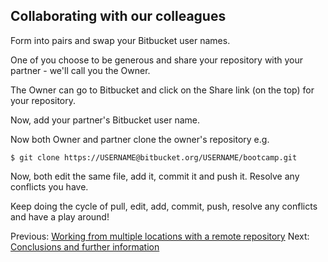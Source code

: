 ## Collaborating with our colleagues

Form into pairs and swap your Bitbucket user names.

One of you choose to be generous and share your repository with your partner - we'll call you the Owner.

The Owner can go to Bitbucket and click on the Share link (on the top) for your repository.

Now, add your partner's Bitbucket user name.

Now both Owner and partner clone the owner's repository e.g.

    $ git clone https://USERNAME@bitbucket.org/USERNAME/bootcamp.git 

Now, both edit the same file, add it, commit it and push it. Resolve any conflicts you have.

Keep doing the cycle of pull, edit, add, commit, push, resolve any conflicts and have a play around!

Previous: [Working from multiple locations with a remote repository](2_Remote.md) Next: [Conclusions and further information](4_Conclusion.md)
